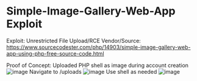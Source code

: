 # Simple-Image-Gallery-Web-App Exploit

Exploit: Unrestricted File Upload/RCE
Vendor/Source: https://www.sourcecodester.com/php/14903/simple-image-gallery-web-app-using-php-free-source-code.html

Proof of Concept:
Uploaded PHP shell as image during account creation
![image](https://user-images.githubusercontent.com/88117535/128820991-828d1a9f-dec7-4cc7-999a-c80e3080fdc6.png)
Navigate to /uploads
![image](https://user-images.githubusercontent.com/88117535/128821082-e83d8e3c-f6a2-4c5b-9fed-cdc2a50eeff1.png)
Use shell as needed
![image](https://user-images.githubusercontent.com/88117535/128821298-37863504-1148-473a-a284-5be080616a24.png)
